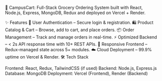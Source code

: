 🛒 CampusCart:
Full-Stack Grocery Ordering System built with React, Node.js, Express, MongoDB, Redux and deployed on Vercel + Render.

✨ Features
🔐 User Authentication – Secure login & registration.
🛍️ Product Catalog & Cart – Browse, add to cart, and place orders.
📦 Order Management – Track and manage orders in real-time.
⚡ Optimized Backend – < 2s API response time with 10+ REST APIs.
🎨 Responsive Frontend – Redux-managed state across 5+ modules.
☁️ Cloud Deployment – 99.9% uptime on Vercel & Render.
🛠️ Tech Stack


Frontend: React, Redux, TailwindCSS (if used)
Backend: Node.js, Express.js
Database: MongoDB
Deployment: Vercel (Frontend), Render (Backend)
